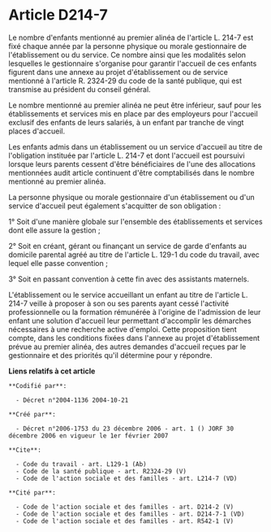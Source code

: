 # Article D214-7

Le nombre d'enfants mentionné au premier alinéa de l'article L. 214-7 est fixé chaque année par la personne physique ou
morale gestionnaire de l'établissement ou du service. Ce nombre ainsi que les modalités selon lesquelles le gestionnaire
s'organise pour garantir l'accueil de ces enfants figurent dans une annexe au projet d'établissement ou de service mentionné
à l'article R. 2324-29 du code de la santé publique, qui est transmise au président du conseil général. 

Le nombre mentionné au premier alinéa ne peut être inférieur, sauf pour les établissements et services mis en place par des
employeurs pour l'accueil exclusif des enfants de leurs salariés, à un enfant par tranche de vingt places d'accueil. 

Les enfants admis dans un établissement ou un service d'accueil au titre de l'obligation instituée par l'article L. 214-7 et
dont l'accueil est poursuivi lorsque leurs parents cessent d'être bénéficiaires de l'une des allocations mentionnées audit
article continuent d'être comptabilisés dans le nombre mentionné au premier alinéa. 

La personne physique ou morale gestionnaire d'un établissement ou d'un service d'accueil peut également s'acquitter de son
obligation : 

1° Soit d'une manière globale sur l'ensemble des établissements et services dont elle assure la gestion ; 

2° Soit en créant, gérant ou finançant un service de garde d'enfants au domicile parental agréé au titre de l'article L.
129-1 du code du travail, avec lequel elle passe convention ; 

3° Soit en passant convention à cette fin avec des assistants maternels.

L'établissement ou le service accueillant un enfant au titre de l'article L. 214-7 veille à proposer à son ou ses parents
ayant cessé l'activité professionnelle ou la formation rémunérée à l'origine de l'admission de leur enfant une solution
d'accueil leur permettant d'accomplir les démarches nécessaires à une recherche active d'emploi. Cette proposition tient
compte, dans les conditions fixées dans l'annexe au projet d'établissement prévue au premier alinéa, des autres demandes
d'accueil reçues par le gestionnaire et des priorités qu'il détermine pour y répondre.

**Liens relatifs à cet article**

	**Codifié par**:

	  - Décret n°2004-1136 2004-10-21

	**Créé par**:

	  - Décret n°2006-1753 du 23 décembre 2006 - art. 1 () JORF 30 décembre 2006 en vigueur le 1er février 2007

	**Cite**:

	  - Code du travail - art. L129-1 (Ab)
	  - Code de la santé publique - art. R2324-29 (V)
	  - Code de l'action sociale et des familles - art. L214-7 (VD)

	**Cité par**:

	  - Code de l'action sociale et des familles - art. D214-2 (V)
	  - Code de l'action sociale et des familles - art. D214-7-1 (VD)
	  - Code de l'action sociale et des familles - art. R542-1 (V)
